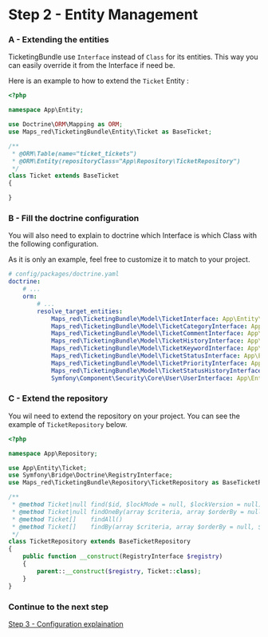 Step 2 - Entity Management
=================

### A - Extending the entities

TicketingBundle use ``Interface`` instead of ``Class`` for its entities. This way you can easily 
override it from the Interface if need be.

Here is an example to how to extend the ``Ticket`` Entity :

```php
<?php

namespace App\Entity;

use Doctrine\ORM\Mapping as ORM;
use Maps_red\TicketingBundle\Entity\Ticket as BaseTicket;

/**
 * @ORM\Table(name="ticket_tickets")
 * @ORM\Entity(repositoryClass="App\Repository\TicketRepository")
 */
class Ticket extends BaseTicket
{

}
```

### B - Fill the doctrine configuration

You will also need to explain to doctrine which Interface is which Class with the following configuration.

As it is only an example, feel free to customize it to match to your project.

```yaml
# config/packages/doctrine.yaml
doctrine:
    # ...
    orm:
        # ...
        resolve_target_entities:
            Maps_red\TicketingBundle\Model\TicketInterface: App\Entity\Ticket
            Maps_red\TicketingBundle\Model\TicketCategoryInterface: App\Entity\TicketCategory
            Maps_red\TicketingBundle\Model\TicketCommentInterface: App\Entity\TicketComment
            Maps_red\TicketingBundle\Model\TicketHistoryInterface: App\Entity\TicketHistory
            Maps_red\TicketingBundle\Model\TicketKeywordInterface: App\Entity\TicketKeyword
            Maps_red\TicketingBundle\Model\TicketStatusInterface: App\Entity\TicketStatus
            Maps_red\TicketingBundle\Model\TicketPriorityInterface: App\Entity\TicketPriority
            Maps_red\TicketingBundle\Model\TicketStatusHistoryInterface: App\Entity\TicketStatusHistory
            Symfony\Component\Security\Core\User\UserInterface: App\Entity\User
```

### C - Extend the repository

You wil need to extend the repository on your project. You can see the example of ``TicketRepository`` below. 

````php
<?php

namespace App\Repository;

use App\Entity\Ticket;
use Symfony\Bridge\Doctrine\RegistryInterface;
use Maps_red\TicketingBundle\Repository\TicketRepository as BaseTicketRepository;

/**
 * @method Ticket|null find($id, $lockMode = null, $lockVersion = null)
 * @method Ticket|null findOneBy(array $criteria, array $orderBy = null)
 * @method Ticket[]    findAll()
 * @method Ticket[]    findBy(array $criteria, array $orderBy = null, $limit = null, $offset = null)
 */
class TicketRepository extends BaseTicketRepository
{
    public function __construct(RegistryInterface $registry)
    {
        parent::__construct($registry, Ticket::class);
    }
}
````

### Continue to the next step
[Step 3 - Configuration explaination](3-setting_up_the_configuration.md)